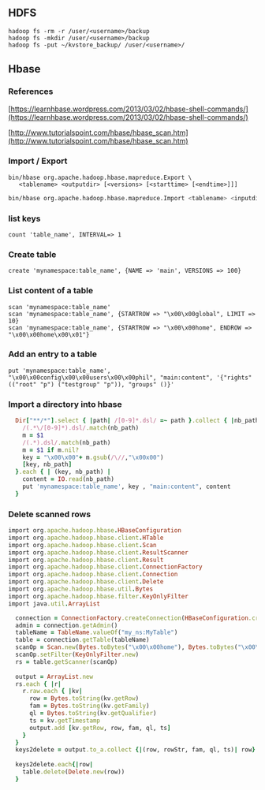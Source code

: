 

## HDFS

    hadoop fs -rm -r /user/<username>/backup
    hadoop fs -mkdir /user/<username>/backup
    hadoop fs -put ~/kvstore_backup/ /user/<username>/

## Hbase

### References

[https://learnhbase.wordpress.com/2013/03/02/hbase-shell-commands/](https://learnhbase.wordpress.com/2013/03/02/hbase-shell-commands/)

[http://www.tutorialspoint.com/hbase/hbase_scan.htm](http://www.tutorialspoint.com/hbase/hbase_scan.htm)

### Import / Export

```shell
bin/hbase org.apache.hadoop.hbase.mapreduce.Export \
   <tablename> <outputdir> [<versions> [<starttime> [<endtime>]]]
```

```sh
bin/hbase org.apache.hadoop.hbase.mapreduce.Import <tablename> <inputdir>   
```

### list keys
    count 'table_name', INTERVAL=> 1
    
### Create table
    
    create 'mynamespace:table_name', {NAME => 'main', VERSIONS => 100}

### List content of a table

    scan 'mynamespace:table_name'
    scan 'mynamespace:table_name', {STARTROW => "\x00\x00global", LIMIT => 10}
    scan 'mynamespace:table_name', {STARTROW => "\x00\x00home", ENDROW => "\x00\x00home\x00\x01"}

### Add an entry to a table

    put 'mynamespace:table_name', "\x00\x00config\x00\x00users\x00\x00phil", "main:content", '{"rights" (("root" "p") ("testgroup" "p")), "groups" ()}'

### Import a directory into hbase

```ruby
  Dir["**/*"].select { |path| /[0-9]*.dsl/ =~ path }.collect { |nb_path|
    /(.*\/[0-9]*).dsl/.match(nb_path)
    m = $1
    /(.*).dsl/.match(nb_path)
    m = $1 if m.nil?
    key = "\x00\x00"+ m.gsub(/\//,"\x00x00")
    [key, nb_path]
  }.each { | (key, nb_path) |
    content = IO.read(nb_path)
    put 'mynamespace:table_name', key , "main:content", content
  }
```

### Delete scanned rows

```ruby
import org.apache.hadoop.hbase.HBaseConfiguration
import org.apache.hadoop.hbase.client.HTable
import org.apache.hadoop.hbase.client.Scan
import org.apache.hadoop.hbase.client.ResultScanner
import org.apache.hadoop.hbase.client.Result
import org.apache.hadoop.hbase.client.ConnectionFactory
import org.apache.hadoop.hbase.client.Connection
import org.apache.hadoop.hbase.client.Delete
import org.apache.hadoop.hbase.util.Bytes
import org.apache.hadoop.hbase.filter.KeyOnlyFilter
import java.util.ArrayList

  connection = ConnectionFactory.createConnection(HBaseConfiguration.create())
  admin = connection.getAdmin()
  tableName = TableName.valueOf("my_ns:MyTable")
  table = connection.getTable(tableName)
  scanOp = Scan.new(Bytes.toBytes("\x00\x00home"), Bytes.toBytes("\x00\x00home\x00\x01"))
  scanOp.setFilter(KeyOnlyFilter.new)
  rs = table.getScanner(scanOp)
  
  output = ArrayList.new
  rs.each { |r| 
    r.raw.each { |kv|
      row = Bytes.toString(kv.getRow)
      fam = Bytes.toString(kv.getFamily)
      ql = Bytes.toString(kv.getQualifier)
      ts = kv.getTimestamp
      output.add [kv.getRow, row, fam, ql, ts]
    }
  }
  keys2delete = output.to_a.collect {|(row, rowStr, fam, ql, ts)| row} 
  
  keys2delete.each{|row|
    table.delete(Delete.new(row))
  }
```
